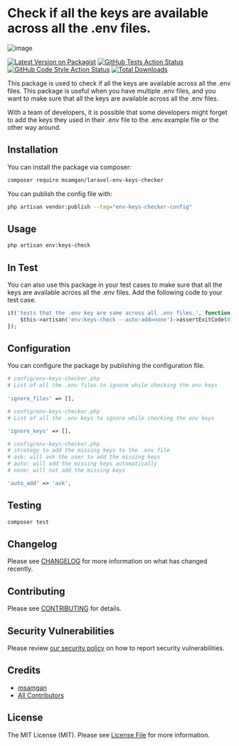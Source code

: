 # Check if all the keys are available across all the .env files.

![image](https://github.com/user-attachments/assets/ad617e05-5d45-4b2c-a6b9-5cd095719fa3)


[![Latest Version on Packagist](https://img.shields.io/packagist/v/msamgan/laravel-env-keys-checker.svg?style=flat-square)](https://packagist.org/packages/msamgan/laravel-env-keys-checker)
[![GitHub Tests Action Status](https://img.shields.io/github/actions/workflow/status/msamgan/laravel-env-keys-checker/run-tests.yml?branch=main&label=tests&style=flat-square)](https://github.com/msamgan/laravel-env-keys-checker/actions?query=workflow%3Arun-tests+branch%3Amain)
[![GitHub Code Style Action Status](https://img.shields.io/github/actions/workflow/status/msamgan/laravel-env-keys-checker/fix-php-code-style-issues.yml?branch=main&label=code%20style&style=flat-square)](https://github.com/msamgan/laravel-env-keys-checker/actions?query=workflow%3A"Fix+PHP+code+style+issues"+branch%3Amain)
[![Total Downloads](https://img.shields.io/packagist/dt/msamgan/laravel-env-keys-checker.svg?style=flat-square)](https://packagist.org/packages/msamgan/laravel-env-keys-checker)

This package is used to check if all the keys are available across all the .env files.
This package is useful when you have multiple .env files,
and you want to make sure that all the keys are available across all the .env files.

With a team of developers, it is possible that some developers might forget to add the keys they used in their .env file
to the .env.example file or the other way around.

## Installation

You can install the package via composer:

```bash
composer require msamgan/laravel-env-keys-checker
```

You can publish the config file with:

```bash
php artisan vendor:publish --tag="env-keys-checker-config"
```

## Usage

```bash
php artisan env:keys-check
```

## In Test

You can also use this package in your test cases to make sure that all the keys are available across all the .env files.
Add the following code to your test case.

```php
it('tests that the .env key are same across all .env files.', function () {
    $this->artisan('env:keys-check --auto-add=none')->assertExitCode(0);
});
```

## Configuration

You can configure the package by publishing the configuration file.

```php
# config/env-keys-checker.php
# List of all the .env files to ignore while checking the env keys
 
'ignore_files' => [],
```

```php
# config/env-keys-checker.php
# List of all the .env keys to ignore while checking the env keys

'ignore_keys' => [],
```

```php
# config/env-keys-checker.php  
# strategy to add the missing keys to the .env file
# ask: will ask the user to add the missing keys
# auto: will add the missing keys automatically
# none: will not add the missing keys

'auto_add' => 'ask',
```

## Testing

```bash
composer test
```

## Changelog

Please see [CHANGELOG](CHANGELOG.md) for more information on what has changed recently.

## Contributing

Please see [CONTRIBUTING](CONTRIBUTING.md) for details.

## Security Vulnerabilities

Please review [our security policy](../../security/policy) on how to report security vulnerabilities.

## Credits

- [msamgan](https://github.com/msamgan)
- [All Contributors](../../contributors)

## License

The MIT License (MIT). Please see [License File](LICENSE.md) for more information.
